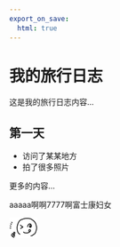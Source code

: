 ```yaml
---
export_on_save:
  html: true
---
```


# 我的旅行日志

这是我的旅行日志内容...

## 第一天

- 访问了某某地方
- 拍了很多照片


更多的内容...

aaaaa啊啊7777啊富士康妇女

![There is a PHTOT](/photos/articles/testphoto.png)
